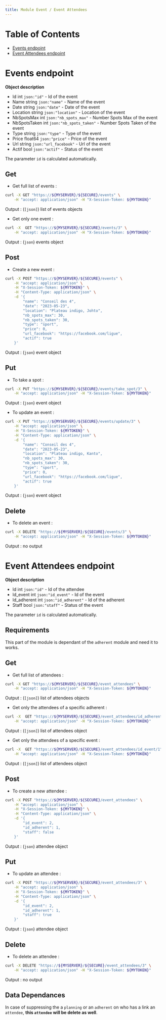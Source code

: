```yaml
---
title: Module Event / Event Attendees
---
```


# Table of Contents

- [Events endpoint](#events-endpoint)
- [Event Attendees endpoint](#event-attendees-endpoint)

# Events endpoint

**Object description**

- Id            int     `json:"id"`             - Id of the event
- Name          string  `json:"name"`           - Name of the event
- Date          string  `json:"date"`           - Date of the event
- Location      string  `json:"location"`       - Location of the event
- NbSpotsMax    int     `json:"nb_spots_max"`   - Number Spots Max of the event
- NbSpotsTaken  int     `json:"nb_spots_taken"` - Number Spots Taken of the event
- Type          string  `json:"type"`           - Type of the event
- Price         float64 `json:"price"`          - Price of the event
- Url           string  `json:"url_facebook"`   - Url of the event
- Actif         bool    `json:"actif"`          - Status of the event

The parameter `id` is calculated automatically.

## Get

- Get full list of events :

```bash
curl -X GET "https://${MYSERVER}/${SECURE}/events" \
    -H "accept: application/json" -H "X-Session-Token: ${MYTOKEN}"
```

Output : (`[json]`) list of events objects

- Get only one event :

```bash
curl -X  GET "https://${MYSERVER}/${SECURE}/events/3" \
    -H "accept: application/json" -H "X-Session-Token: ${MYTOKEN}"
```

Output : (`json`) events object

## Post

- Create a new event :

```bash
curl -X POST "https://${MYSERVER}/${SECURE}/events" \
    -H "accept: application/json" \
    -H "X-Session-Token: ${MYTOKEN}" \
    -H "Content-Type: application/json" \
    -d '{
        "name": "Conseil des 4",
        "date": "2023-05-23",
        "location": "Plateau indigo, Johto",
        "nb_spots_max": 30,
        "nb_spots_taken": 30,
        "type": "sport",
        "price": 0,
        "url_facebook": "https://facebook.com/ligue",
        "actif": true
    }'
```

Output : (`json`) event object

## Put

- To take a spot :

```bash
curl -X PUT "https://${MYSERVER}/${SECURE}/events/take_spot/3" \
    -H "accept: application/json" -H "X-Session-Token: ${MYTOKEN}"
```

Output : (`json`) event object

- To update an event :

```bash
curl -X PUT "https://${MYSERVER}/${SECURE}/events/update/3" \
    -H "accept: application/json" \
    -H "X-Session-Token: ${MYTOKEN}" \
    -H "Content-Type: application/json" \
    -d '{
        "name": "Conseil des 4",
        "date": "2023-05-23",
        "location": "Plateau indigo, Kanto",
        "nb_spots_max": 30,
        "nb_spots_taken": 30,
        "type": "sport",
        "price": 0,
        "url_facebook": "https://facebook.com/ligue",
        "actif": true
    }'
```

Output : (`json`) event object

## Delete

- To delete an event :

```bash
curl -X DELETE "https://${MYSERVER}/${SECURE}/events/3" \
    -H "accept: application/json" -H "X-Session-Token: ${MYTOKEN}"
```

Output : no output

# Event Attendees endpoint

**Object description**

- Id            int     `json:"id"`             - Id of the attendee
- Id_event      int     `json:"id_event"`       - Id of the event
- Id_adherent   int     `json:"id_adherent"`    - Id of the adherent
- Staff         bool    `json:"staff"`          - Status of the event

The parameter `id` is calculated automatically.

## Requirements

This part of the module is dependant of the `adherent` module and need it to works.

## Get

- Get full list of attendees :

```bash
curl -X GET "https://${MYSERVER}/${SECURE}/event_attendees" \
    -H "accept: application/json" -H "X-Session-Token: ${MYTOKEN}"
```

Output : (`[json]`) list of attendees objects

- Get only the attendees of a specific adherent :

```bash
curl -X  GET "https://${MYSERVER}/${SECURE}/event_attendees/id_adherent/2" \
    -H "accept: application/json" -H "X-Session-Token: ${MYTOKEN}"
```

Output : (`[json]`) list of attendees object

- Get only the attendees of a specific event :

```bash
curl -X  GET "https://${MYSERVER}/${SECURE}/event_attendees/id_event/1" \
    -H "accept: application/json" -H "X-Session-Token: ${MYTOKEN}"
```

Output : (`[json]`) list of attendees object

## Post

- To create a new attendee :

```bash
curl -X POST "https://${MYSERVER}/${SECURE}/event_attendees" \
    -H "accept: application/json" \
    -H "X-Session-Token: ${MYTOKEN}" \
    -H "Content-Type: application/json" \
    -d '{
        "id_event": 2,
        "id_adherent": 1,
        "staff": false
    }'
```

Output : (`json`) attendee object

## Put

- To update an attendee :

```bash
curl -X POST "https://${MYSERVER}/${SECURE}/event_attendees/3" \
    -H "accept: application/json" \
    -H "X-Session-Token: ${MYTOKEN}" \
    -H "Content-Type: application/json" \
    -d '{
        "id_event": 2,
        "id_adherent": 1,
        "staff": true
    }'
```

Output : (`json`) attendee object

## Delete

- To delete an attendee :

```bash
curl -X DELETE "https://${MYSERVER}/${SECURE}/event_attendees/3" \
    -H "accept: application/json" -H "X-Session-Token: ${MYTOKEN}"
```

Output : no output

## Data Dependances

In case of suppressing the a `planning` or an `adherent` on who has a link an `attendee`, **this `attendee` will be delete as well**.
